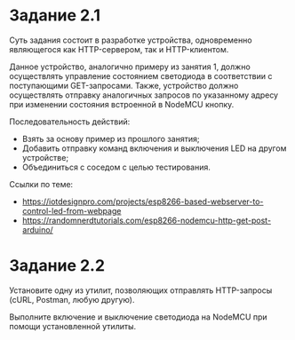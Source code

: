 # Задание 2.1

Суть задания состоит в разработке устройства, одновременно являющегося как HTTP-сервером, так и HTTP-клиентом.

Данное устройство, аналогично примеру из занятия 1, должно осуществлять управление состоянием светодиода в соответствии с поступающими GET-запросами. Также, устройство должно осуществлять отправку аналогичных запросов по указанному адресу при изменении состояния встроенной в NodeMCU кнопку.

Последовательность действий:
- Взять за основу пример из прошлого занятия;
- Добавить отправку команд включения и выключения LED на другом устройстве;
- Объединиться с соседом с целью тестирования.

Ссылки по теме:
- https://iotdesignpro.com/projects/esp8266-based-webserver-to-control-led-from-webpage
- https://randomnerdtutorials.com/esp8266-nodemcu-http-get-post-arduino/


# Задание 2.2

Установите одну из утилит, позволяющих отправлять HTTP-запросы (cURL, Postman, любую другую).

Выполните включение и выключение светодиода на NodeMCU при помощи установленной утилиты.
